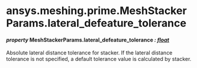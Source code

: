 <a id="ansys-meshing-prime-meshstackerparams-lateral-defeature-tolerance"></a>

# ansys.meshing.prime.MeshStackerParams.lateral_defeature_tolerance

<a id="ansys.meshing.prime.MeshStackerParams.lateral_defeature_tolerance"></a>

#### *property* MeshStackerParams.lateral_defeature_tolerance *: [float](https://docs.python.org/3.11/library/functions.html#float)*

Absolute lateral distance tolerance for stacker. If the lateral distance tolerance is not specified, a default tolerance value is calculated by stacker.

<!-- !! processed by numpydoc !! -->

